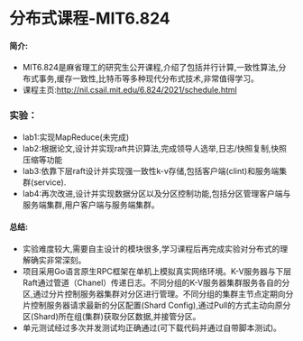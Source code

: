 # 分布式课程-MIT6.824

#### 简介:    
 - MIT6.824是麻省理工的研究生公开课程,介绍了包括并行计算,一致性算法,分布式事务,缓存一致性,比特币等多种现代分布式技术,非常值得学习。
 - 课程主页:http://nil.csail.mit.edu/6.824/2021/schedule.html 
###  实验：
 - lab1:实现MapReduce(未完成)
 - lab2:根据论文,设计并实现raft共识算法,完成领导人选举,日志/快照复制,快照压缩等功能
 - lab3:依靠下层raft设计并实现强一致性k-v存储,包括客户端(clint)和服务端集群(service).
 - lab4:再次改进,设计并实现数据分区以及分区控制功能,包括分区管理客户端与服务端集群,用户客户端与服务端集群。
####    总结:
 - 实验难度较大,需要自主设计的模块很多,学习课程后再完成实验对分布式的理解确实非常深刻。
 - 项目采用Go语言原生RPC框架在单机上模拟真实网络环境。K-V服务器与下层Raft通过管道（Chanel）传递日志。不同分组的K-V服务器集群服务各自的分区,通过分片控制服务器集群对分区进行管理。不同分组的集群主节点定期向分片控制服务器请求最新的分区配置(Shard Config),通过Pull的方式主动向原分区(Shard)所在组(集群)获取分区数据,并接管分区。
 - 单元测试经过多次并发测试均正确通过(可下载代码并通过自带脚本测试)。

	 
	 
